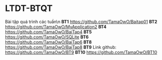 # LTDT-BTQT
Bài tập quá trình các tuần\n
**BT1**
https://github.com/TamaOwO/Baitap01
**BT2**
https://github.com/TamaOwO/MyApplication2
**BT4**
https://github.com/TamaOwO/BaiTap4
**BT5**
https://github.com/TamaOwO/SQLite
**BT6**
https://github.com/TamaOwO/BaiTap6
**BT8**
https://github.com/TamaOwO/BaiTap8
**BT9**
Link github: https://github.com/TamaOwO/BT9
**BT10**
https://github.com/TamaOwO/BT10
